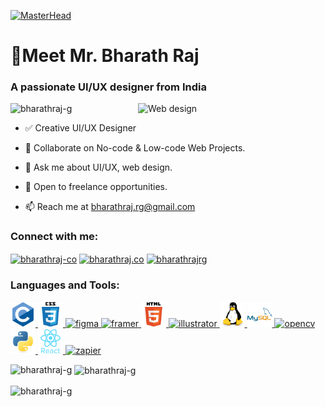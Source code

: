 [![MasterHead](https://media.licdn.com/dms/image/v2/C4E1BAQGH_u5rp8cjjQ/company-background_10000/company-background_10000/0/1638958260370/designerrsacademy_cover?e=2147483647&v=beta&t=6soF-EAXhs6HzDZ-rFNlmWg74OAwTtuIF6XmlcV4yJI)](https://rishavchanda.io)

<h1 align="left">🤝Meet Mr. Bharath Raj</h1>
<h3 align="left">A passionate UI/UX designer from India</h3>
<img align="right" alt="Web design" width="300" src="https://media2.giphy.com/media/v1.Y2lkPTc5MGI3NjExMHluanNwdno5c3JmczF6MW5tbnM5MGd5ZnRncGt1c3U4dHVlNHpuaSZlcD12MV9pbnRlcm5hbF9naWZfYnlfaWQmY3Q9Zw/5WJ6K7XnP2K2p3VWft/giphy.gif">

<p align="left"> <img src="https://komarev.com/ghpvc/?username=bharathraj-g&label=Profile%20views&color=0e75b6&style=flat" alt="bharathraj-g" /> </p>

- ✅ Creative UI/UX Designer

- 👯 Collaborate on No-code & Low-code Web Projects.

- 💬 Ask me about UI/UX, web design.
  
- 🌟 Open to freelance opportunities.

- 📫 Reach me at bharathraj.rg@gmail.com

<h3 align="left">Connect with me:</h3>
<p align="left">
<a href="https://linkedin.com/in/bharathraj-co" target="blank"><img align="center" src="https://raw.githubusercontent.com/rahuldkjain/github-profile-readme-generator/master/src/images/icons/Social/linked-in-alt.svg" alt="bharathraj-co" height="30" width="40" /></a>
<a href="https://instagram.com/bharathraj.co" target="blank"><img align="center" src="https://raw.githubusercontent.com/rahuldkjain/github-profile-readme-generator/master/src/images/icons/Social/instagram.svg" alt="bharathraj.co" height="30" width="40" /></a>
<a href="https://dribbble.com/bharathrajrg" target="blank"><img align="center" src="https://raw.githubusercontent.com/rahuldkjain/github-profile-readme-generator/master/src/images/icons/Social/dribbble.svg" alt="bharathrajrg" height="30" width="40" /></a>
</p>

<h3 align="left">Languages and Tools:</h3>
<p align="left"> <a href="https://www.cprogramming.com/" target="_blank" rel="noreferrer"> <img src="https://raw.githubusercontent.com/devicons/devicon/master/icons/c/c-original.svg" alt="c" width="40" height="40"/> </a> <a href="https://www.w3schools.com/css/" target="_blank" rel="noreferrer"> <img src="https://raw.githubusercontent.com/devicons/devicon/master/icons/css3/css3-original-wordmark.svg" alt="css3" width="40" height="40"/> </a> <a href="https://www.figma.com/" target="_blank" rel="noreferrer"> <img src="https://www.vectorlogo.zone/logos/figma/figma-icon.svg" alt="figma" width="40" height="40"/> </a> <a href="https://www.framer.com/" target="_blank" rel="noreferrer"> <img src="https://www.vectorlogo.zone/logos/framer/framer-icon.svg" alt="framer" width="40" height="40"/> </a> <a href="https://www.w3.org/html/" target="_blank" rel="noreferrer"> <img src="https://raw.githubusercontent.com/devicons/devicon/master/icons/html5/html5-original-wordmark.svg" alt="html5" width="40" height="40"/> </a> <a href="https://www.adobe.com/in/products/illustrator.html" target="_blank" rel="noreferrer"> <img src="https://www.vectorlogo.zone/logos/adobe_illustrator/adobe_illustrator-icon.svg" alt="illustrator" width="40" height="40"/> </a> <a href="https://www.linux.org/" target="_blank" rel="noreferrer"> <img src="https://raw.githubusercontent.com/devicons/devicon/master/icons/linux/linux-original.svg" alt="linux" width="40" height="40"/> </a> <a href="https://www.mysql.com/" target="_blank" rel="noreferrer"> <img src="https://raw.githubusercontent.com/devicons/devicon/master/icons/mysql/mysql-original-wordmark.svg" alt="mysql" width="40" height="40"/> </a> <a href="https://opencv.org/" target="_blank" rel="noreferrer"> <img src="https://www.vectorlogo.zone/logos/opencv/opencv-icon.svg" alt="opencv" width="40" height="40"/> </a> <a href="https://www.python.org" target="_blank" rel="noreferrer"> <img src="https://raw.githubusercontent.com/devicons/devicon/master/icons/python/python-original.svg" alt="python" width="40" height="40"/> </a> <a href="https://reactjs.org/" target="_blank" rel="noreferrer"> <img src="https://raw.githubusercontent.com/devicons/devicon/master/icons/react/react-original-wordmark.svg" alt="react" width="40" height="40"/> </a> <a href="https://zapier.com" target="_blank" rel="noreferrer"> <img src="https://www.vectorlogo.zone/logos/zapier/zapier-icon.svg" alt="zapier" width="40" height="40"/> </a> </p>

<p><img align="left" src="https://github-readme-stats.vercel.app/api/top-langs?username=bharathraj-g&show_icons=true&locale=en&layout=compact" alt="bharathraj-g" /></p>

<p>&nbsp;<img align="center" src="https://github-readme-stats.vercel.app/api?username=bharathraj-g&show_icons=true&locale=en" alt="bharathraj-g" /></p>

<p><img align="center" src="https://github-readme-streak-stats.herokuapp.com/?user=bharathraj-g&" alt="bharathraj-g" /></p>
